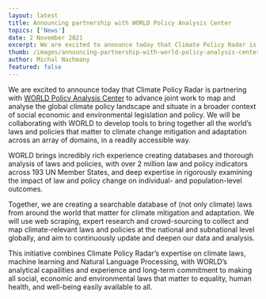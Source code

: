 ```yaml
---
layout: latest
title: Announcing partnership with WORLD Policy Analysis Center
topics: ['News']
date: 2 November 2021
excerpt: We are excited to announce today that Climate Policy Radar is partnering with WORLD Policy Analysis Center.
thumb: /images/announcing-partnership-with-world-policy-analysis-center/thumb.jpg
author: Michal Nachmany
featured: false
---
```


We are excited to announce today that Climate Policy Radar is partnering with [WORLD Policy Analysis Center](https://www.worldpolicycenter.org/about/about-world) to advance joint work to map and analyse the global climate policy landscape and situate in a broader context of social economic and environmental legislation and policy. We will be collaborating with WORLD to develop tools to bring together all the world’s laws and policies that matter to climate change mitigation and adaptation across an array of domains, in a readily accessible way.

WORLD brings incredibly rich experience creating databases and thorough analysis of laws and policies, with over 2 million law and policy indicators across 193 UN Member States, and deep expertise in rigorously examining the impact of law and policy change on individual- and population-level outcomes.

Together, we are creating a searchable database of (not only climate) laws from around the world that matter for climate mitigation and adaptation. We will use web scraping, expert research and crowd-sourcing to collect and map climate-relevant laws and policies at the national and subnational level globally, and aim to continuously update and deepen our data and analysis.

This initiative combines Climate Policy Radar’s expertise on climate laws, machine learning and Natural Language Processing, with WORLD’s analytical capailities and experience and long-term commitment to making all social, economic and environmental laws that matter to equality, human health, and well-being easily available to all.
